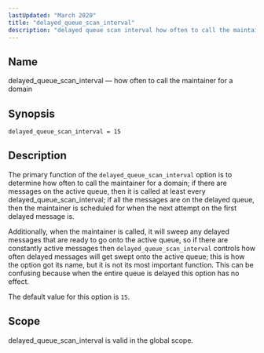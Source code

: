 ```yaml
---
lastUpdated: "March 2020"
title: "delayed_queue_scan_interval"
description: "delayed queue scan interval how often to call the maintainer for a domain delayed queue scan interval 15 The primary function of the delayed queue scan interval option is to determine how often to call the maintainer for a domain if there are messages on the active queue then it..."
---
```


<a name="conf.ref.delayed_queue_scan_interval"></a> 
## Name

delayed_queue_scan_interval — how often to call the maintainer for a domain

## Synopsis

`delayed_queue_scan_interval = 15`

<a name="idp8829520"></a> 
## Description

The primary function of the `delayed_queue_scan_interval` option is to determine how often to call the maintainer for a domain; if there are messages on the active queue, then it is called at least every delayed_queue_scan_interval; if all the messages are on the delayed queue, then the maintainer is scheduled for when the next attempt on the first delayed message is.

Additionally, when the maintainer is called, it will sweep any delayed messages that are ready to go onto the active queue, so if there are constantly active messages then `delayed_queue_scan_interval` controls how often delayed messages will get swept onto the active queue; this is how the option got its name, but it is not its most important function. This can be confusing because when the entire queue is delayed this option has no effect.

The default value for this option is `15`.

<a name="idp8834128"></a> 
## Scope

delayed_queue_scan_interval is valid in the global scope.